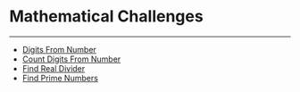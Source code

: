 # Mathematical Challenges

---

- [Digits From Number](src/test/java/com/vrapalis/www/challenges/math/GetDigitsFromNumberTest.java)
- [Count Digits From Number](src/test/java/com/vrapalis/www/challenges/math/CountDigitsFromNumberTest.java)
- [Find Real Divider](src/test/java/com/vrapalis/www/challenges/math/RealDividerTest.java)
- [Find Prime Numbers](src/test/java/com/vrapalis/www/challenges/math/FindPrimeNumbersTest.java)